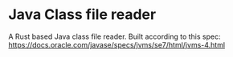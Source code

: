 # Java Class file reader
A Rust based Java class file reader. Built according to this spec: https://docs.oracle.com/javase/specs/jvms/se7/html/jvms-4.html